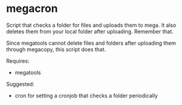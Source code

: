# megacron
Script that checks a folder for files and uploads them to mega.
It also deletes them from your local folder after uploading. Remember that.

Since megatools cannot delete files and folders after uploading them through megacopy, this script does that.

Requires:

* megatools

Suggested:

* cron for setting a cronjob that checks a folder periodically
